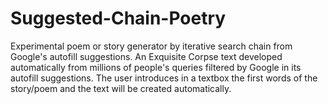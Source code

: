 # Suggested-Chain-Poetry
Experimental poem or story generator by iterative search chain from Google's autofill suggestions. An Exquisite Corpse text developed automatically from millions of people's queries filtered by Google in its autofill suggestions. The user introduces in a textbox the first words of the story/poem and the text will be created automatically.
